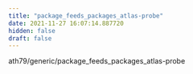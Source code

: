 ```yaml
---
title: "package_feeds_packages_atlas-probe"
date: 2021-11-27 16:07:14.887720
hidden: false
draft: false
---
```


ath79/generic/package_feeds_packages_atlas-probe

